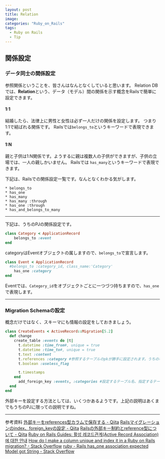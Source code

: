 ```yaml
---
layout: post
title: Relation
image:
categories: "Ruby_on_Rails"
tags:
  - Ruby on Rails
  - Tip
---
```


## 関係設定

### データ同士の関係設定
参照関係ということを、皆さんはなんとなくしていると思います。
Relation DBでは、**Relation**という、データ（モデル）間の関係を示す概念をRailsで簡単に設定できます。

#### 1:1
結婚したら、法律上に男性と女性は必ず一人だけの関係を設定します。
つまり1:1で結ばれる関係です。
Railsでは`belongs_to`というキーワードで表現できます。

#### 1:N
親と子供は1:N関係です。ようするに親は複数人の子供ができますが、子供の立場では、一人の親しかいません。
Railsでは `has_many`というキーワードで表現できます。

下記は、Railsでの関係設定一覧です。なんとなくわかる気がします。
```
* belongs_to
* has_one
* has_many
* has_many :through
* has_one :through
* has_and_belongs_to_many
```

- - - -

下記は、うちのPJの関係設定です。
```ruby
class Category < ApplicationRecord
    belongs_to :event
end

```

categoryはEventオブジェクトの属しますので、`belongs_to`で宣言します。
```ruby
class Event < ApplicationRecord
  #belongs_to :category_id, class_name:'Category'
	has_one :category
end

```
Eventでは、`Category_id`をオブジェクトごとに一つづつ持ちますので、`has_one`で表現します。

- - - -
### Migration Schemaの設定
概念だけではなく、スキーマにも情報の設定をしておきましょう。
```ruby
class CreateEvents < ActiveRecord::Migration[5.2]
  def change
    create_table :events do |t|
      t.datetime :time_from#, unique = true
      t.datetime :time_to#, unique = true
      t.text :content
      t.references :category #参照するテーブルのpkが勝手に設定されます。うちの場合はcategory.idです。
      t.boolean :useless_flag

      t.timestamps
    end
      add_foreign_key :events, :categories #設定するテーブル名、指定するテーブル名
  end
end
```

外部キーを設定する方法としては、いくつかあるようです。上記の説明はあくまでもうちのPJに限っての説明ですね。

---



参考資料
[外部キーをreferences型カラムで保存する - Qiita](https://qiita.com/sinagaki58/items/7edea51ef00e393834ca)
[Railsマイグレーションのindex、foreign_keyの設定 - Qiita](https://qiita.com/shitake4/items/2f08c0d9b13d090c6071)
[Railsの外部キー制約とreference型について - Qiita](https://qiita.com/ryouzi/items/2682e7e8a86fd2b1ae47)
[Ruby on Rails Guides: 활성 레코드관계(Active Record Association)에 대한 안내](https://rubykr.github.io/rails_guides/association_basics.html)
[How do I make a column unique and index it in a Ruby on Rails migration? - Stack Overflow](https://stackoverflow.com/questions/1449459/how-do-i-make-a-column-unique-and-index-it-in-a-ruby-on-rails-migration)
[ruby - Rails has_one association expected Model got String - Stack Overflow](https://stackoverflow.com/questions/36571277/rails-has-one-association-expected-model-got-string)

